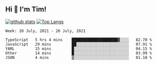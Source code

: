 ## Hi 👋 I'm Tim!
  
  [![github stats](https://github-readme-stats.vercel.app/api?username=thostetler&theme=dracula&count_private=true&show_icons=true)](https://github.com/thostetler/github-readme-stats)
  [![Top Langs](https://github-readme-stats.vercel.app/api/top-langs/?username=thostetler&layout=compact&count_private=true&theme=dracula&show_icons=true)](https://github.com/thostetler/github-readme-stats)
 
<!--START_SECTION:waka-->
```text
Week: 20 July, 2021 - 26 July, 2021

TypeScript   5 hrs 4 mins    ████████████████████▓░░░░   82.70 % 
JavaScript   29 mins         ██░░░░░░░░░░░░░░░░░░░░░░░   07.91 % 
YAML         15 mins         █░░░░░░░░░░░░░░░░░░░░░░░░   04.15 % 
Other        14 mins         █░░░░░░░░░░░░░░░░░░░░░░░░   03.99 % 
JSON         4 mins          ▒░░░░░░░░░░░░░░░░░░░░░░░░   01.10 % 
```
<!--END_SECTION:waka-->
